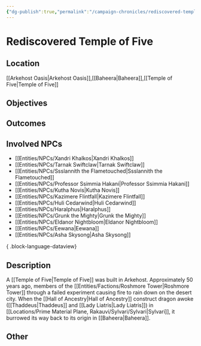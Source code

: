 ```yaml
---
{"dg-publish":true,"permalink":"/campaign-chronicles/rediscovered-temple-of-five/","tags":["Plot","Campaign","Event","Timeline","DigTeam"]}
---
```



# Rediscovered Temple of Five

## Location
[[Arkehost Oasis\|Arkehost Oasis]],[[Baheera\|Baheera]],[[Temple of Five\|Temple of Five]]

## Objectives

## Outcomes

## Involved NPCs
- [[Entities/NPCs/Xandri Khalkos\|Xandri Khalkos]]
- [[Entities/NPCs/Tarnak Swiftclaw\|Tarnak Swiftclaw]]
- [[Entities/NPCs/Ssslannith the Flametouched\|Ssslannith the Flametouched]]
- [[Entities/NPCs/Professor Ssimmia Hakani\|Professor Ssimmia Hakani]]
- [[Entities/NPCs/Kutha Novis\|Kutha Novis]]
- [[Entities/NPCs/Kazimere Flintfall\|Kazimere Flintfall]]
- [[Entities/NPCs/Huli Cedarwind\|Huli Cedarwind]]
- [[Entities/NPCs/Haralphus\|Haralphus]]
- [[Entities/NPCs/Grunk the Mighty\|Grunk the Mighty]]
- [[Entities/NPCs/Eldanor Nightbloom\|Eldanor Nightbloom]]
- [[Entities/NPCs/Eewana\|Eewana]]
- [[Entities/NPCs/Asha Skysong\|Asha Skysong]]

{ .block-language-dataview}
## Description
A [[Temple of Five\|Temple of Five]] was built in Arkehost. Approximately 50 years ago, members of the [[Entities/Factions/Roshmore Tower\|Roshmore Tower]] through a failed experiment causing fire to rain down on the desert city. 
When the [[Hall of Ancestry\|Hall of Ancestry]] construct dragon awoke ([[Thaddeus\|Thaddeus]] and [[Lady Liatris\|Lady Liatris]]) in [[Locations/Prime Material Plane, Rakauvi/Sylvari/Sylvari\|Sylvari]], it burrowed its way back to its origin in [[Baheera\|Baheera]]. 
## Other 

